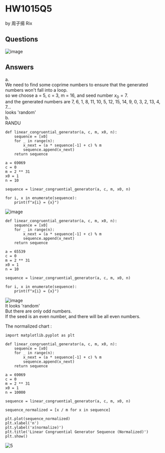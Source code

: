 # HW1015Q5

by 周子揚 Rix

## Questions 

![image](https://github.com/user-attachments/assets/ff45c0f7-5594-43c3-a4f1-aa21149cf166)

## Answers

a.  
We need to find some coprime numbers to ensure that the generated numbers won't fall into a loop.  
so we choose a = 5, c = 3, m = 16, and seed number $x_0 = 7$.  
and the generated numbers are 7, 6, 1, 8, 11, 10, 5, 12, 15, 14, 9, 0, 3, 2, 13, 4, 7...  
looks 'random'  
b.  
RANDU  
```
def linear_congruential_generator(a, c, m, x0, n):
    sequence = [x0]
    for _ in range(n):
        x_next = (a * sequence[-1] + c) % m
        sequence.append(x_next)
    return sequence

a = 69069
c = 0
m = 2 ** 31
x0 = 1
n = 10

sequence = linear_congruential_generator(a, c, m, x0, n)

for i, x in enumerate(sequence):
    print(f"x{i} = {x}")
```
![image](https://github.com/user-attachments/assets/e3907781-91ab-4297-83e3-2d1d61b2d3b6)
```
def linear_congruential_generator(a, c, m, x0, n):
    sequence = [x0]
    for _ in range(n):
        x_next = (a * sequence[-1] + c) % m
        sequence.append(x_next)
    return sequence

a = 65539
c = 0
m = 2 ** 31
x0 = 1
n = 10

sequence = linear_congruential_generator(a, c, m, x0, n)

for i, x in enumerate(sequence):
    print(f"x{i} = {x}")
```
![image](https://github.com/user-attachments/assets/07810a6c-5272-469e-bac7-d371efb2ed26)  
It looks 'random'  
But there are only odd numbers.  
If the seed is an even number, and there will be all even numbers.  

The normalized chart :  
```
import matplotlib.pyplot as plt

def linear_congruential_generator(a, c, m, x0, n):
    sequence = [x0]
    for _ in range(n):
        x_next = (a * sequence[-1] + c) % m
        sequence.append(x_next)
    return sequence

a = 69069
c = 0
m = 2 ** 31
x0 = 1
n = 10000

sequence = linear_congruential_generator(a, c, m, x0, n)

sequence_normalized = [x / m for x in sequence]

plt.plot(sequence_normalized)
plt.xlabel('n')
plt.ylabel('x(normalize)')
plt.title('Linear Congruential Generator Sequence (Normalized)')
plt.show()
```
![5](https://github.com/user-attachments/assets/3599a9d9-3144-439c-a70f-086b9d01db59)

